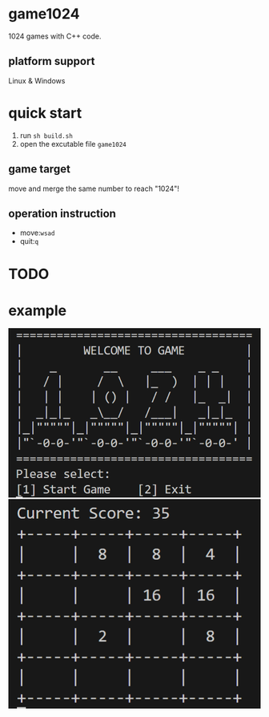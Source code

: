 # game1024
1024 games with C++ code.

## platform support
Linux & Windows

# quick start
1. run  `sh build.sh`
2. open the excutable file `game1024`

## game target
move and merge the same number to reach "1024"!

## operation instruction
- move:`wsad`
- quit:`q`

# TODO

# example
![本地图片](./cover.png "开始界面")
![本地图片](./eg.png "游戏界面")